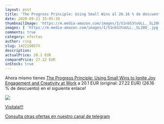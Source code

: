 ```yaml
---
layout: post
title: 'The Progress Principle: Using Small Wins al 26.16 % de descuento'
date: 2020-09-21 15:05:39
thumbnailImage: 'https://m.media-amazon.com/images/I/51nbS3toULL._SL200_.jpg'
images: [ 'https://m.media-amazon.com/images/I/51nbS3toULL._SL200_.jpg' ]
comments: true
category: ofertas
author: ring
slug: 142219857X
description:
actualPrice: 20.1 EUR
comparePrice: 27.22 EUR
inStock: true
---
```


Ahora mismo tienes [The Progress Principle: Using Small Wins to Ignite Joy  Engagement  and Creativity at Work](https://www.amazon.com/dp/142219857X/?tag=redken08-20) a 20.1 EUR (original: 27.22 EUR) (26.16 %  de descuento) en el siguiente enlace!

[![](https://m.media-amazon.com/images/I/51nbS3toULL._SL200_.jpg)](https://www.amazon.com/dp/142219857X/?tag=redken08-20)

[Visítala!!!](https://www.amazon.com/dp/142219857X/?tag=redken08-20)

[Consulta otras ofertas en nuestro canal de telegram](https://t.me/s/ofertas25)
